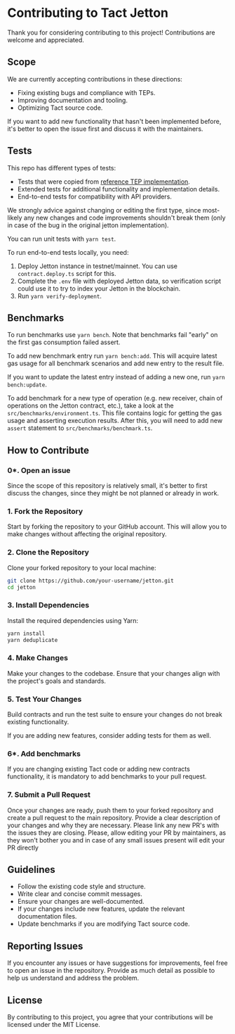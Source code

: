 # Contributing to Tact Jetton

Thank you for considering contributing to this project! Contributions are welcome and appreciated.

## Scope

We are currently accepting contributions in these directions:

- Fixing existing bugs and compliance with TEPs.
- Improving documentation and tooling.
- Optimizing Tact source code.

If you want to add new functionality that hasn't been implemented before, it's better to open the issue first and discuss it with the maintainers.

## Tests

This repo has different types of tests:

- Tests that were copied from [reference TEP implementation](https://github.com/ton-blockchain/token-contract/blob/568f9c5c291b3cba39bfa75c1770c569c613796e/sandbox_tests/JettonWallet.spec.ts).
- Extended tests for additional functionality and implementation details.
- End-to-end tests for compatibility with API providers.

We strongly advice against changing or editing the first type, since most-likely any new changes and code improvements shouldn't break them (only in case of the bug in the original jetton implementation).

You can run unit tests with `yarn test`.

To run end-to-end tests locally, you need:

1. Deploy Jetton instance in testnet/mainnet. You can use `contract.deploy.ts` script for this.
2. Complete the `.env` file with deployed Jetton data, so verification script could use it to try to index your Jetton in the blockchain.
3. Run `yarn verify-deployment`.

## Benchmarks

To run benchmarks use `yarn bench`. Note that benchmarks fail "early" on the first gas consumption failed assert.

To add new benchmark entry run `yarn bench:add`. This will acquire latest gas usage for all benchmark scenarios and add new entry to the result file.

If you want to update the latest entry instead of adding a new one, run `yarn bench:update`.

To add benchmark for a new type of operation (e.g. new receiver, chain of operations on the Jetton contract, etc.), take a look at the `src/benchmarks/environment.ts`. This file contains logic for getting the gas usage and asserting execution results. After this, you will need to add new `assert` statement to `src/benchmarks/benchmark.ts`.

## How to Contribute

### 0\*. Open an issue

Since the scope of this repository is relatively small, it's better to first discuss the changes, since they might be not planned or already in work.

### 1. Fork the Repository

Start by forking the repository to your GitHub account. This will allow you to make changes without affecting the original repository.

### 2. Clone the Repository

Clone your forked repository to your local machine:

```bash
git clone https://github.com/your-username/jetton.git
cd jetton
```

### 3. Install Dependencies

Install the required dependencies using Yarn:

```bash
yarn install
yarn deduplicate
```

### 4. Make Changes

Make your changes to the codebase. Ensure that your changes align with the project's goals and standards.

### 5. Test Your Changes

Build contracts and run the test suite to ensure your changes do not break existing functionality.

If you are adding new features, consider adding tests for them as well.

### 6\*. Add benchmarks

If you are changing existing Tact code or adding new contracts functionality, it is mandatory to add benchmarks to your pull request.

### 7. Submit a Pull Request

Once your changes are ready, push them to your forked repository and create a pull request to the main repository. Provide a clear description of your changes and why they are necessary. Please link any new PR's with the issues they are closing. Please, allow editing your PR by maintainers, as they won't bother you and in case of any small issues present will edit your PR directly

## Guidelines

- Follow the existing code style and structure.
- Write clear and concise commit messages.
- Ensure your changes are well-documented.
- If your changes include new features, update the relevant documentation files.
- Update benchmarks if you are modifying Tact source code.

## Reporting Issues

If you encounter any issues or have suggestions for improvements, feel free to open an issue in the repository. Provide as much detail as possible to help us understand and address the problem.

## License

By contributing to this project, you agree that your contributions will be licensed under the MIT License.
